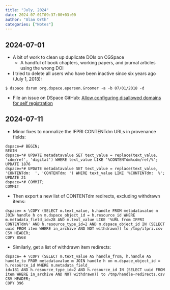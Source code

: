 ```yaml
---
title: "July, 2024"
date: 2024-07-01T09:37:00+03:00
author: "Alan Orth"
categories: ["Notes"]
---
```


## 2024-07-01

- A bit of work to clean up duplicate DOIs on CGSpace
  - A handful of book chapters, working papers, and journal articles using the wrong DOI
- I tried to delete all users who have been inactive since six years ago (July 1, 2018):

<!--more-->

```console
$ dspace dsrun org.dspace.eperson.Groomer -a -b 07/01/2018 -d
```

- File an issue on DSpace GitHub: [Allow configuring disallowed domains for self registration](https://github.com/DSpace/DSpace/issues/9675)

## 2024-07-11

- Minor fixes to normalize the IFPRI CONTENTdm URLs in provenance fields:

```console
dspace=# BEGIN;
BEGIN
dspace=*# UPDATE metadatavalue SET text_value = replace(text_value, 'cdm/ref', 'digital') WHERE text_value LIKE '%CONTENTdm%cdm/ref/%';
UPDATE 1876
dspace=*# UPDATE metadatavalue SET text_value = replace(text_value, 'CONTENTdm:  ', 'CONTENTdm: ') WHERE text_value LIKE '%CONTENTdm:  %';
UPDATE 21
dspace=*# COMMIT;
COMMIT
```

- Then export a new list of CONTENTdm redirects, excluding withdrawn items:

```console
dspace= ☘ \COPY (SELECT m.text_value, h.handle FROM metadatavalue m JOIN handle h on m.dspace_object_id = h.resource_id WHERE m.metadata_field_id=28 AND m.text_value LIKE '%URL from IFPRI CONTENTdm%' AND h.resource_type_id=2 AND m.dspace_object_id IN (SELECT uuid FROM item WHERE in_archive AND NOT withdrawn)) to /tmp/ifpri.csv CSV HEADER;
COPY 8568
```

- Similarly, get a list of withdrawn item redirects:

```console
dspace= ☘ \COPY (SELECT m.text_value AS handle_from, h.handle AS handle_to FROM metadatavalue m JOIN handle h on m.dspace_object_id = h.resource_id WHERE m.metadata_field_
id=181 AND h.resource_type_id=2 AND h.resource_id IN (SELECT uuid FROM item WHERE in_archive AND NOT withdrawn)) to /tmp/handle-redirects.csv CSV HEADER;
COPY 396
```

<!-- vim: set sw=2 ts=2: -->
